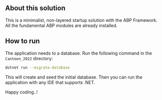 ## About this solution

This is a minimalist, non-layered startup solution with the ABP Framework. All the fundamental ABP modules are already installed.

## How to run

The application needs to a database. Run the following command in the `Canteen_2022` directory:

````bash
dotnet run --migrate-database
````

This will create and seed the initial database. Then you can run the application with any IDE that supports .NET.

Happy coding..!



